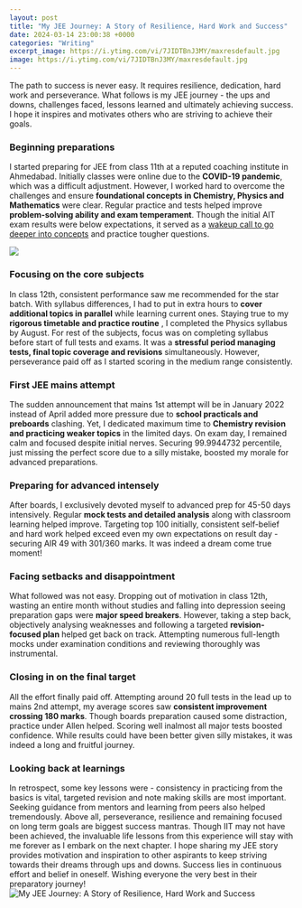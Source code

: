 ```yaml
---
layout: post
title: "My JEE Journey: A Story of Resilience, Hard Work and Success"
date: 2024-03-14 23:00:38 +0000
categories: "Writing"
excerpt_image: https://i.ytimg.com/vi/7JIDTBnJ3MY/maxresdefault.jpg
image: https://i.ytimg.com/vi/7JIDTBnJ3MY/maxresdefault.jpg
---
```


The path to success is never easy. It requires resilience, dedication, hard work and perseverance. What follows is my JEE journey - the ups and downs, challenges faced, lessons learned and ultimately achieving success. I hope it inspires and motivates others who are striving to achieve their goals. 
### Beginning preparations
I started preparing for JEE from class 11th at a reputed coaching institute in Ahmedabad. Initially classes were online due to the **COVID-19 pandemic**, which was a difficult adjustment. However, I worked hard to overcome the challenges and ensure **foundational concepts in Chemistry, Physics and Mathematics** were clear. Regular practice and tests helped improve **problem-solving ability and exam temperament**. Though the initial AIT exam results were below expectations, it served as a [wakeup call to go deeper into concepts](https://store.fi.io.vn/xmas-matching-funny-santa-riding-shetland-sheepdog-christmas-3-2) and practice tougher questions. 

![](https://i.ytimg.com/vi/kVbSNBXjDlI/maxresdefault.jpg)
### Focusing on the core subjects
In class 12th, consistent performance saw me recommended for the star batch. With syllabus differences, I had to put in extra hours to **cover additional topics in parallel** while learning current ones. Staying true to my **rigorous timetable and practice routine** , I completed the Physics syllabus by August. For rest of the subjects, focus was on completing syllabus before start of full tests and exams. It was a **stressful period managing tests, final topic coverage and revisions** simultaneously. However, perseverance paid off as I started scoring in the medium range consistently.
### First JEE mains attempt 
The sudden announcement that mains 1st attempt will be in January 2022 instead of April added more pressure due to **school practicals and preboards** clashing. Yet, I dedicated maximum time to **Chemistry revision and practicing weaker topics** in the limited days. On exam day, I remained calm and focused despite initial nerves. Securing 99.9944732 percentile, just missing the perfect score due to a silly mistake, boosted my morale for advanced preparations. 
### Preparing for advanced intensely
After boards, I exclusively devoted myself to advanced prep for 45-50 days intensively. Regular **mock tests and detailed analysis** along with classroom learning helped improve. Targeting top 100 initially, consistent self-belief and hard work helped exceed even my own expectations on result day - securing AIR 49 with 301/360 marks. It was indeed a dream come true moment!
### Facing setbacks and disappointment 
What followed was not easy. Dropping out of motivation in class 12th, wasting an entire month without studies and falling into depression seeing preparation gaps were **major speed breakers**. However, taking a step back, objectively analysing weaknesses and following a targeted **revision-focused plan** helped get back on track. Attempting numerous full-length mocks under examination conditions and reviewing thoroughly was instrumental.  
### Closing in on the final target
All the effort finally paid off. Attempting around 20 full tests in the lead up to mains 2nd attempt, my average scores saw **consistent improvement crossing 180 marks**. Though boards preparation caused some distraction, practice under Allen helped. Scoring well inalmost all major tests boosted confidence. While results could have been better given silly mistakes, it was indeed a long and fruitful journey. 
### Looking back at learnings 
In retrospect, some key lessons were - consistency in practicing from the basics is vital, targeted revision and note making skills are most important. Seeking guidance from mentors and learning from peers also helped tremendously. Above all, perseverance, resilience and remaining focused on long term goals are biggest success mantras. Though IIT may not have been achieved, the invaluable life lessons from this experience will stay with me forever as I embark on the next chapter.
I hope sharing my JEE story provides motivation and inspiration to other aspirants to keep striving towards their dreams through ups and downs. Success lies in continuous effort and belief in oneself. Wishing everyone the very best in their preparatory journey!
![My JEE Journey: A Story of Resilience, Hard Work and Success](https://i.ytimg.com/vi/7JIDTBnJ3MY/maxresdefault.jpg)